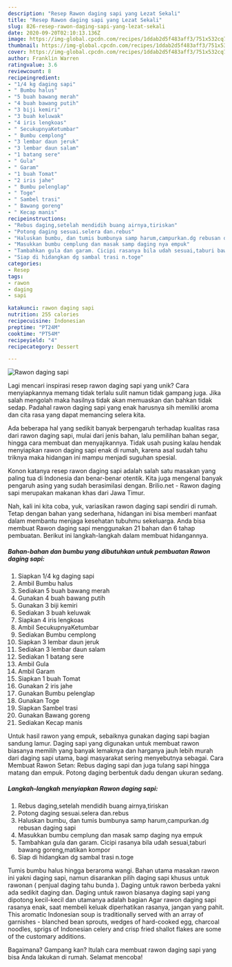```yaml
---
description: "Resep Rawon daging sapi yang Lezat Sekali"
title: "Resep Rawon daging sapi yang Lezat Sekali"
slug: 826-resep-rawon-daging-sapi-yang-lezat-sekali
date: 2020-09-20T02:10:13.136Z
image: https://img-global.cpcdn.com/recipes/1ddab2d5f483aff3/751x532cq70/rawon-daging-sapi-foto-resep-utama.jpg
thumbnail: https://img-global.cpcdn.com/recipes/1ddab2d5f483aff3/751x532cq70/rawon-daging-sapi-foto-resep-utama.jpg
cover: https://img-global.cpcdn.com/recipes/1ddab2d5f483aff3/751x532cq70/rawon-daging-sapi-foto-resep-utama.jpg
author: Franklin Warren
ratingvalue: 3.6
reviewcount: 8
recipeingredient:
- "1/4 kg daging sapi"
- " Bumbu halus"
- "5 buah bawang merah"
- "4 buah bawang putih"
- "3 biji kemiri"
- "3 buah keluwak"
- "4 iris lengkoas"
- " SecukupnyaKetumbar"
- " Bumbu cemplong"
- "3 lembar daun jeruk"
- "3 lembar daun salam"
- "1 batang sere"
- " Gula"
- " Garam"
- "1 buah Tomat"
- "2 iris jahe"
- " Bumbu pelenglap"
- " Toge"
- " Sambel trasi"
- " Bawang goreng"
- " Kecap manis"
recipeinstructions:
- "Rebus daging,setelah mendidih buang airnya,tiriskan"
- "Potong daging sesuai.selera dan.rebus"
- "Haluskan bumbu, dan tumis bumbunya samp harum,campurkan.dg rebusan daging sapi"
- "Masukkan bumbu cemplung dan masak samp daging nya empuk"
- "Tambahkan gula dan garam. Cicipi rasanya bila udah sesuai,taburi bawang goreng,matikan kompor"
- "Siap di hidangkan dg sambal trasi n.toge"
categories:
- Resep
tags:
- rawon
- daging
- sapi

katakunci: rawon daging sapi 
nutrition: 255 calories
recipecuisine: Indonesian
preptime: "PT24M"
cooktime: "PT54M"
recipeyield: "4"
recipecategory: Dessert

---
```



![Rawon daging sapi](https://img-global.cpcdn.com/recipes/1ddab2d5f483aff3/751x532cq70/rawon-daging-sapi-foto-resep-utama.jpg)

Lagi mencari inspirasi resep rawon daging sapi yang unik? Cara menyiapkannya memang tidak terlalu sulit namun tidak gampang juga. Jika salah mengolah maka hasilnya tidak akan memuaskan dan bahkan tidak sedap. Padahal rawon daging sapi yang enak harusnya sih memiliki aroma dan cita rasa yang dapat memancing selera kita.

Ada beberapa hal yang sedikit banyak berpengaruh terhadap kualitas rasa dari rawon daging sapi, mulai dari jenis bahan, lalu pemilihan bahan segar, hingga cara membuat dan menyajikannya. Tidak usah pusing kalau hendak menyiapkan rawon daging sapi enak di rumah, karena asal sudah tahu triknya maka hidangan ini mampu menjadi suguhan spesial.

Konon katanya resep rawon daging sapi adalah salah satu masakan yang paling tua di Indonesia dan benar-benar otentik. Kita juga mengenal banyak pengaruh asing yang sudah berasimilasi dengan. Brilio.net - Rawon daging sapi merupakan makanan khas dari Jawa Timur.


Nah, kali ini kita coba, yuk, variasikan rawon daging sapi sendiri di rumah. Tetap dengan bahan yang sederhana, hidangan ini bisa memberi manfaat dalam membantu menjaga kesehatan tubuhmu sekeluarga. Anda bisa membuat Rawon daging sapi menggunakan 21 bahan dan 6 tahap pembuatan. Berikut ini langkah-langkah dalam membuat hidangannya.

<!--inarticleads1-->

##### Bahan-bahan dan bumbu yang dibutuhkan untuk pembuatan Rawon daging sapi:

1. Siapkan 1/4 kg daging sapi
1. Ambil  Bumbu halus
1. Sediakan 5 buah bawang merah
1. Gunakan 4 buah bawang putih
1. Gunakan 3 biji kemiri
1. Sediakan 3 buah keluwak
1. Siapkan 4 iris lengkoas
1. Ambil  SecukupnyaKetumbar
1. Sediakan  Bumbu cemplong
1. Siapkan 3 lembar daun jeruk
1. Sediakan 3 lembar daun salam
1. Sediakan 1 batang sere
1. Ambil  Gula
1. Ambil  Garam
1. Siapkan 1 buah Tomat
1. Gunakan 2 iris jahe
1. Gunakan  Bumbu pelenglap
1. Gunakan  Toge
1. Siapkan  Sambel trasi
1. Gunakan  Bawang goreng
1. Sediakan  Kecap manis


Untuk hasil rawon yang empuk, sebaiknya gunakan daging sapi bagian sandung lamur. Daging sapi yang digunakan untuk membuat rawon biasanya memilih yang banyak lemaknya dan harganya jauh lebih murah dari daging sapi utama, bagi masyarakat sering menyebutnya sebagai. Cara Membuat Rawon Setan: Rebus daging sapi dan juga tulang sapi hingga matang dan empuk. Potong daging berbentuk dadu dengan ukuran sedang. 

<!--inarticleads2-->

##### Langkah-langkah menyiapkan Rawon daging sapi:

1. Rebus daging,setelah mendidih buang airnya,tiriskan
1. Potong daging sesuai.selera dan.rebus
1. Haluskan bumbu, dan tumis bumbunya samp harum,campurkan.dg rebusan daging sapi
1. Masukkan bumbu cemplung dan masak samp daging nya empuk
1. Tambahkan gula dan garam. Cicipi rasanya bila udah sesuai,taburi bawang goreng,matikan kompor
1. Siap di hidangkan dg sambal trasi n.toge


Tumis bumbu halus hingga beraroma wangi. Bahan utama masakan rawon ini yakni daging sapi, namun disarankan pilih daging sapi khusus untuk rawonan ( penjual daging tahu bunda ). Daging untuk rawon berbeda yakni ada sedikit daging dan. Daging untuk rawon biasanya daging sapi yang dipotong kecil-kecil dan utamanya adalah bagian Agar rawon daging sapi rasanya enak, saat membeli keluak diperhatikan rasanya, jangan yang pahit. This aromatic Indonesian soup is traditionally served with an array of garnishes - blanched bean sprouts, wedges of hard-cooked egg, charcoal noodles, sprigs of Indonesian celery and crisp fried shallot flakes are some of the customary additions. 

Bagaimana? Gampang kan? Itulah cara membuat rawon daging sapi yang bisa Anda lakukan di rumah. Selamat mencoba!
